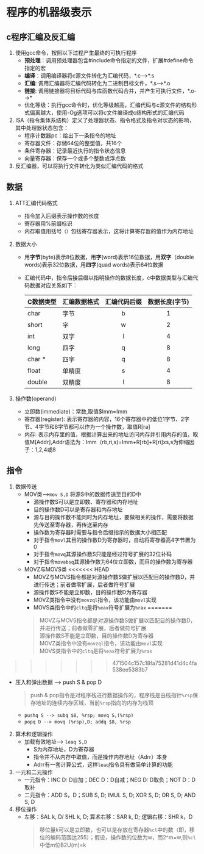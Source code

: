 # 程序的机器级表示
## c程序汇编及反汇编
1. 使用gcc命令，按照以下过程产生最终的可执行程序
   - **预处理**：调用预处理器包含#include命令指定的文件，扩展#define命令指定的宏
   - **编译**：调用编译器将c源文件转化为汇编代码，\*.c-->\*.s
   - **汇编**: 调用汇编器将汇编代码转化为二进制目标文件，\*.s-->\*.o
   - **链接**: 调用链接器将目标代码与库函数代码合并，并产生可执行文件，\*.o-->\*
   - 优化等级：执行gcc命令时，优化等级越高，汇编代码与c源文件的结构形式偏离越大，使用-Og选项可以将c文件编译成c结构形式的汇编代码
2. ISA（指令集体系结构）定义了处理器状态、指令格式及指令对状态的影响，其中处理器状态包含：
   - 程序计数器pc：给出下一条指令的地址
   - 寄存器文件：存储64位的整型值，共16个
   - 条件寄存器：记录最近执行的指令状态信息
   - 向量寄存器：保存一个或多个整数或浮点数
3. 反汇编器，可以将执行文件转化为类似汇编代码的格式
## 数据
1. ATT汇编代码格式
   - 指令加入后缀表示操作数的长度
   - 寄存器用%前缀标识
   - 内存取值用括号`（）`包括寄存器表示，这将计算寄存器的值作为内存地址
2. 数据大小
   - 用**字节**(byte)表示8位数据，用**字**(word)表示16位数据，用**双字**（double words)表示32位数据，用**四字**(quad words)表示64位数据
   - 汇编代码中，指令后接后缀以指明操作的数据长度，c中数据类型与汇编代码数据对应关系如下：

     C数据类型|汇编数据格式|汇编代码后缀|数据长度(字节)
     :---|:---|:---:|:---:
     char|字节|b|1
     short|字|w|2
     int|双字|l|4
     long|四字|q|8
     char \*|四字|q|8
     float|单精度|s|4
     double|双精度|l|8

3. 操作数(operand)
   - 立即数(immediate)：常数,取值$Imm=Imm
   - 寄存器(register): 表示寄存器的内容，16个寄存器中的低位1字节、2字节、4字节和8字节都可以作为一个操作数，取值R[ra]
   - 内存: 表示内存里的值，根据计算出来的地址访问内存并引用内存的值，取值M[Addr],Addr语法为：Imm（rb,ri,s)=Imm+R[rb]+R[ri]xs,s为伸缩因子：1,2,4或8
## 指令
1. 数据传送
   - MOV类-->`mov S,D` 将源S中的数据传送至目的D中
     - 源操作数S可以是立即数、寄存器和内存地址
     - 目的操作数D可以是寄存器和内存地址
     - 源与目的操作数不能同时为内存地址，要做相关的操作，需要将数据先传送至寄存器，再传送至内存
     - 操作数为寄存器时需要与指令后缀指示的数据大小相匹配
     - 对于指令`movl`其目的操作数D为寄存器时，自动将寄存器高4字节置为0
     - 对于指令`movq`其源操作数S只能是经过符号扩展的32位补码
     - 对于指令`movabsq`其源操作数为64位立即数，而目的操作数为寄存器
   - MOVZ与MOVS类
<<<<<<< HEAD
     - MOVZ与MOVS指令都是对源操作数S做扩展以匹配目的操作数D，并进行传送；前者做零扩展，后者做符号扩展
     - 源操作数S不能是立即数，目的操作数D为寄存器
     - MOVZ类指令中没有`movzql`指令，该功能由`movl`实现
     - MOVS类指令中的`cltq`是将`%eax`符号扩展为`%rax`
=======
     > MOVZ与MOVS指令都是对源操作数S做扩展以匹配目的操作数D，并进行传送；前者做零扩展，后者做符号扩展  
     > 源操作数S不能是立即数，目的操作数D为寄存器  
     > MOVZ类指令中没有`movzql`指令，该功能由`movl`实现  
     > MOVS类指令中的`cltq`是将`%eax`符号扩展为`%rax`  
>>>>>>> 471504c157c18fa75281d41d4c4fa538ee5383b7
   - 压入和弹出数据 --> push S & pop D
     > push & pop指令是对程序栈进行数据操作的，程序栈是由栈指针`%rsp`保存地址的连续内存区域，当前`%rsp`指向的内存为栈顶  
     - `pushq S --> subq $8, %rsp; movq S,(%rsp)`
     - `popq D --> movq (%rsp),D; addq $8, %rsp`
2. 算术和逻辑操作
   - 加载有效地址--> `leaq S,D`
     - S为内存地址，D为寄存器
     - 指令并不从内存中取值，而是操作内存地址（Adrr）本身
     - Adrr有一套计算公式，这样`leaq`指令具有做简单计算的功能
3. 一元和二元操作
   - 一元指令：INC D: D自加；DEC D：D自减；NEG D: D取负；NOT D：D取补
   - 二元指令：ADD S，D；SUB S, D; IMUL S, D; XOR S, D; OR S, D; AND S, D
4. 移位操作
   - 左移：SAL k, D/ SHL k, D; 算术右移：SAR k, D; 逻辑右移：SHR k，D
     >移位量k可以是立即数，也可以是存放在寄存器`%cl`中的数（即，移位的编码范围达255）；假设，操作数的位数为w，而2^m=w,则`%cl`中低m位B2U(m)=k

